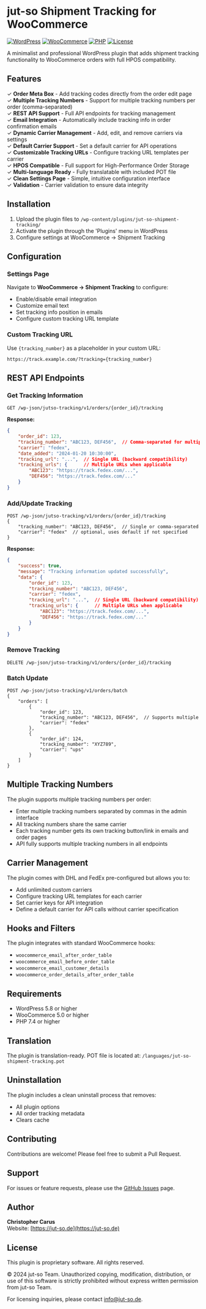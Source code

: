 # jut-so Shipment Tracking for WooCommerce

[![WordPress](https://img.shields.io/badge/WordPress-5.8%2B-blue)](https://wordpress.org/)
[![WooCommerce](https://img.shields.io/badge/WooCommerce-5.0%2B-purple)](https://woocommerce.com/)
[![PHP](https://img.shields.io/badge/PHP-7.4%2B-777BB4)](https://php.net/)
[![License](https://img.shields.io/badge/License-Proprietary-red)]()

A minimalist and professional WordPress plugin that adds shipment tracking functionality to WooCommerce orders with full HPOS compatibility.

## Features

✓ **Order Meta Box** - Add tracking codes directly from the order edit page  
✓ **Multiple Tracking Numbers** - Support for multiple tracking numbers per order (comma-separated)  
✓ **REST API Support** - Full API endpoints for tracking management  
✓ **Email Integration** - Automatically include tracking info in order confirmation emails  
✓ **Dynamic Carrier Management** - Add, edit, and remove carriers via settings  
✓ **Default Carrier Support** - Set a default carrier for API operations  
✓ **Customizable Tracking URLs** - Configure tracking URL templates per carrier  
✓ **HPOS Compatible** - Full support for High-Performance Order Storage  
✓ **Multi-language Ready** - Fully translatable with included POT file  
✓ **Clean Settings Page** - Simple, intuitive configuration interface  
✓ **Validation** - Carrier validation to ensure data integrity

## Installation

1. Upload the plugin files to `/wp-content/plugins/jut-so-shipment-tracking/`
2. Activate the plugin through the 'Plugins' menu in WordPress
3. Configure settings at WooCommerce → Shipment Tracking

## Configuration

### Settings Page
Navigate to **WooCommerce → Shipment Tracking** to configure:
- Enable/disable email integration
- Customize email text
- Set tracking info position in emails
- Configure custom tracking URL template

### Custom Tracking URL
Use `{tracking_number}` as a placeholder in your custom URL:
```
https://track.example.com/?tracking={tracking_number}
```

## REST API Endpoints

### Get Tracking Information
```
GET /wp-json/jutso-tracking/v1/orders/{order_id}/tracking
```

**Response:**
```json
{
    "order_id": 123,
    "tracking_number": "ABC123, DEF456",  // Comma-separated for multiple
    "carrier": "fedex",
    "date_added": "2024-01-20 10:30:00",
    "tracking_url": "...",  // Single URL (backward compatibility)
    "tracking_urls": {      // Multiple URLs when applicable
        "ABC123": "https://track.fedex.com/...",
        "DEF456": "https://track.fedex.com/..."
    }
}
```

### Add/Update Tracking
```
POST /wp-json/jutso-tracking/v1/orders/{order_id}/tracking
{
    "tracking_number": "ABC123, DEF456",  // Single or comma-separated
    "carrier": "fedex"  // optional, uses default if not specified
}
```

**Response:**
```json
{
    "success": true,
    "message": "Tracking information updated successfully",
    "data": {
        "order_id": 123,
        "tracking_number": "ABC123, DEF456",
        "carrier": "fedex",
        "tracking_url": "...",  // Single URL (backward compatibility)
        "tracking_urls": {      // Multiple URLs when applicable
            "ABC123": "https://track.fedex.com/...",
            "DEF456": "https://track.fedex.com/..."
        }
    }
}
```

### Remove Tracking
```
DELETE /wp-json/jutso-tracking/v1/orders/{order_id}/tracking
```

### Batch Update
```
POST /wp-json/jutso-tracking/v1/orders/batch
{
    "orders": [
        {
            "order_id": 123,
            "tracking_number": "ABC123, DEF456",  // Supports multiple
            "carrier": "fedex"
        },
        {
            "order_id": 124,
            "tracking_number": "XYZ789",
            "carrier": "ups"
        }
    ]
}
```

## Multiple Tracking Numbers

The plugin supports multiple tracking numbers per order:
- Enter multiple tracking numbers separated by commas in the admin interface
- All tracking numbers share the same carrier
- Each tracking number gets its own tracking button/link in emails and order pages
- API fully supports multiple tracking numbers in all endpoints

## Carrier Management

The plugin comes with DHL and FedEx pre-configured but allows you to:
- Add unlimited custom carriers
- Configure tracking URL templates for each carrier
- Set carrier keys for API integration
- Define a default carrier for API calls without carrier specification

## Hooks and Filters

The plugin integrates with standard WooCommerce hooks:
- `woocommerce_email_after_order_table`
- `woocommerce_email_before_order_table`
- `woocommerce_email_customer_details`
- `woocommerce_order_details_after_order_table`

## Requirements

- WordPress 5.8 or higher
- WooCommerce 5.0 or higher
- PHP 7.4 or higher

## Translation

The plugin is translation-ready. POT file is located at:
`/languages/jut-so-shipment-tracking.pot`

## Uninstallation

The plugin includes a clean uninstall process that removes:
- All plugin options
- All order tracking metadata
- Clears cache

## Contributing

Contributions are welcome! Please feel free to submit a Pull Request.

## Support

For issues or feature requests, please use the [GitHub Issues](https://github.com/jut-so-team/jut-so-shipment-tracking/issues) page.

## Author

**Christopher Carus**  
Website: [https://jut-so.de](https://jut-so.de)

## License

This plugin is proprietary software. All rights reserved.

© 2024 jut-so Team. Unauthorized copying, modification, distribution, or use of this software is strictly prohibited without express written permission from jut-so Team.

For licensing inquiries, please contact info@jut-so.de.